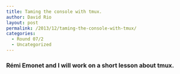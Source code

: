 ```yaml
---
title: Taming the console with tmux.
author: David Rio
layout: post
permalink: /2013/12/taming-the-console-with-tmux/
categories:
  - Round 07/2
  - Uncategorized
---
```

### <span style="font-size: 16px;">Rémi Emonet and I will work on a short lesson about tmux.</span>